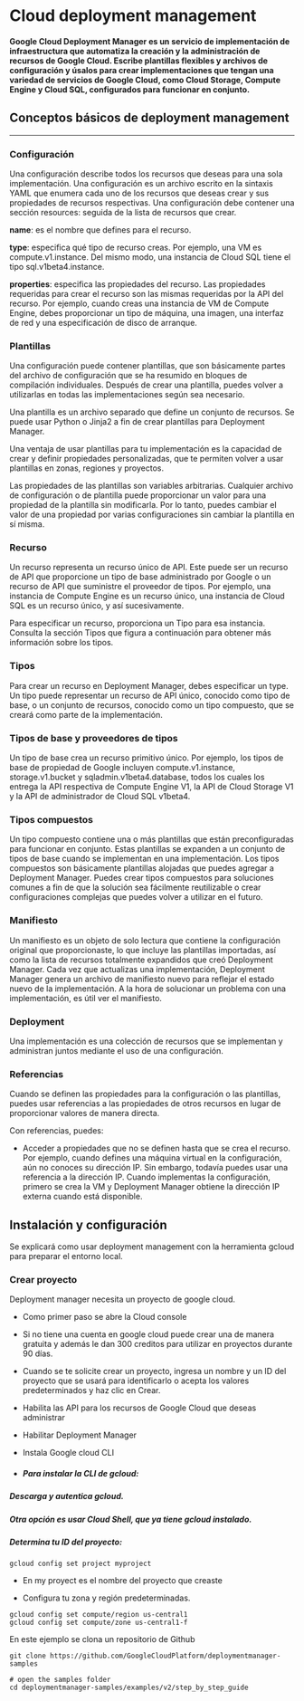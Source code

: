 # Cloud deployment management

#### Google Cloud Deployment Manager es un servicio de implementación de infraestructura que automatiza la creación y la administración de recursos de Google Cloud. Escribe plantillas flexibles y archivos de configuración y úsalos para crear implementaciones que tengan una variedad de servicios de Google Cloud, como Cloud Storage, Compute Engine y Cloud SQL, configurados para funcionar en conjunto.

## Conceptos básicos de deployment management

---

### **Configuración**

Una configuración describe todos los recursos que deseas para una sola implementación. Una configuración es un archivo escrito en la sintaxis YAML que enumera cada uno de los recursos que deseas crear y sus propiedades de recursos respectivas. Una configuración debe contener una sección resources: seguida de la lista de recursos que crear.

**name**: es el nombre que defines para el recurso.

**type**: especifica qué tipo de recurso creas. Por ejemplo, una VM es compute.v1.instance. Del mismo modo, una instancia de Cloud SQL tiene el tipo sql.v1beta4.instance.

**properties**: especifica las propiedades del recurso. Las propiedades requeridas para crear el recurso son las mismas requeridas por la API del recurso. Por ejemplo, cuando creas una instancia de VM de Compute Engine, debes proporcionar un tipo de máquina, una imagen, una interfaz de red y una especificación de disco de arranque.

### **Plantillas**

Una configuración puede contener plantillas, que son básicamente partes del archivo de configuración que se ha resumido en bloques de compilación individuales. Después de crear una plantilla, puedes volver a utilizarlas en todas las implementaciones según sea necesario.

Una plantilla es un archivo separado que define un conjunto de recursos. Se puede usar Python o Jinja2 a fin de crear plantillas para Deployment Manager.

Una ventaja de usar plantillas para tu implementación es la capacidad de crear y definir propiedades personalizadas, que te permiten volver a usar plantillas en zonas, regiones y proyectos.

Las propiedades de las plantillas son variables arbitrarias. Cualquier archivo de configuración o de plantilla puede proporcionar un valor para una propiedad de la plantilla sin modificarla. Por lo tanto, puedes cambiar el valor de una propiedad por varias configuraciones sin cambiar la plantilla en sí misma.

### **Recurso**

Un recurso representa un recurso único de API. Este puede ser un recurso de API que proporcione un tipo de base administrado por Google o un recurso de API que suministre el proveedor de tipos. Por ejemplo, una instancia de Compute Engine es un recurso único, una instancia de Cloud SQL es un recurso único, y así sucesivamente.

Para especificar un recurso, proporciona un Tipo para esa instancia. Consulta la sección Tipos que figura a continuación para obtener más información sobre los tipos.

### **Tipos**

Para crear un recurso en Deployment Manager, debes especificar un type. Un tipo puede representar un recurso de API único, conocido como tipo de base, o un conjunto de recursos, conocido como un tipo compuesto, que se creará como parte de la implementación.

### **Tipos de base y proveedores de tipos**

Un tipo de base crea un recurso primitivo único. Por ejemplo, los tipos de base de propiedad de Google incluyen compute.v1.instance, storage.v1.bucket y sqladmin.v1beta4.database, todos los cuales los entrega la API respectiva de Compute Engine V1, la API de Cloud Storage V1 y la API de administrador de Cloud SQL v1beta4.

### **Tipos compuestos**

Un tipo compuesto contiene una o más plantillas que están preconfiguradas para funcionar en conjunto. Estas plantillas se expanden a un conjunto de tipos de base cuando se implementan en una implementación. Los tipos compuestos son básicamente plantillas alojadas que puedes agregar a Deployment Manager. Puedes crear tipos compuestos para soluciones comunes a fin de que la solución sea fácilmente reutilizable o crear configuraciones complejas que puedes volver a utilizar en el futuro.

### **Manifiesto**

Un manifiesto es un objeto de solo lectura que contiene la configuración original que proporcionaste, lo que incluye las plantillas importadas, así como la lista de recursos totalmente expandidos que creó Deployment Manager. Cada vez que actualizas una implementación, Deployment Manager genera un archivo de manifiesto nuevo para reflejar el estado nuevo de la implementación. A la hora de solucionar un problema con una implementación, es útil ver el manifiesto.

### **Deployment**

Una implementación es una colección de recursos que se implementan y administran juntos mediante el uso de una configuración.

### **Referencias**

Cuando se definen las propiedades para la configuración o las plantillas, puedes usar referencias a las propiedades de otros recursos en lugar de proporcionar valores de manera directa.

Con referencias, puedes:

- Acceder a propiedades que no se definen hasta que se crea el recurso. Por ejemplo, cuando defines una máquina virtual en la configuración, aún no conoces su dirección IP. Sin embargo, todavía puedes usar una referencia a la dirección IP. Cuando implementas la configuración, primero se crea la VM y Deployment Manager obtiene la dirección IP externa cuando está disponible.

## Instalación y configuración

Se explicará como usar deployment management con la herramienta gcloud para preparar el entorno local.

### Crear proyecto

Deployment manager necesita un proyecto de google cloud.

- Como primer paso se abre la Cloud console

- Si no tiene una cuenta en google cloud puede crear una de manera gratuita y además le dan 300 creditos para utilizar en proyectos durante 90 días.
- Cuando se te solicite crear un proyecto, ingresa un nombre y un ID del proyecto que se usará para identificarlo o acepta los valores predeterminados y haz clic en Crear.
- Habilita las API para los recursos de Google Cloud que deseas administrar
- Habilitar Deployment Manager
- Instala Google cloud CLI
- ##### Para instalar la CLI de gcloud:

##### Descarga y autentica gcloud.

##### Otra opción es usar Cloud Shell, que ya tiene gcloud instalado.

##### Determina tu ID del proyecto:

```
gcloud config set project myproject
```

- En my proyect es el nombre del proyecto que creaste

- Configura tu zona y región predeterminadas.

```gcloud config set compute/region us-central1
gcloud config set compute/region us-central1
gcloud config set compute/zone us-central1-f
```

En este ejemplo se clona un repositorio de Github

```
git clone https://github.com/GoogleCloudPlatform/deploymentmanager-samples

# open the samples folder
cd deploymentmanager-samples/examples/v2/step_by_step_guide

```

